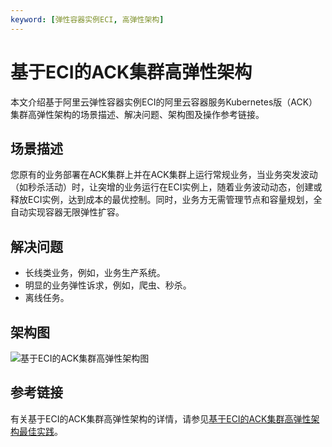```yaml
---
keyword: [弹性容器实例ECI, 高弹性架构]
---
```


# 基于ECI的ACK集群高弹性架构

本文介绍基于阿里云弹性容器实例ECI的阿里云容器服务Kubernetes版（ACK）集群高弹性架构的场景描述、解决问题、架构图及操作参考链接。

## 场景描述

您原有的业务部署在ACK集群上并在ACK集群上运行常规业务，当业务突发波动（如秒杀活动）时，让突增的业务运行在ECI实例上，随着业务波动动态，创建或释放ECI实例，达到成本的最优控制。同时，业务方无需管理节点和容量规划，全自动实现容器无限弹性扩容。

## 解决问题

-   长线类业务，例如，业务生产系统。
-   明显的业务弹性诉求，例如，爬虫、秒杀。
-   离线任务。

## 架构图

![基于ECI的ACK集群高弹性架构图](https://static-aliyun-doc.oss-accelerate.aliyuncs.com/assets/img/zh-CN/4563659951/p82645.png)

## 参考链接

有关基于ECI的ACK集群高弹性架构的详情，请参见[基于ECI的ACK集群高弹性架构最佳实践](https://www.aliyun.com/acts/best-practice/preview?id=52147)。

